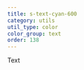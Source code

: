 ```yaml
---
title: s-text-cyan-600
category: utils
util_type: color
color_group: text
order: 138
---
```

<div class="s-text-cyan-600 s-bg-black">Text</div>